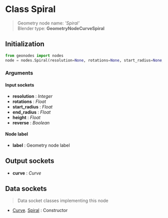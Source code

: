 
# Class Spiral

> Geometry node name: _'Spiral'_<br>Blender type:  **GeometryNodeCurveSpiral**

## Initialization


```python
from geonodes import nodes
node = nodes.Spiral(resolution=None, rotations=None, start_radius=None, end_radius=None, height=None, reverse=None, label=None)
```


### Arguments


#### Input sockets



- **resolution** : _Integer_
- **rotations** : _Float_
- **start_radius** : _Float_
- **end_radius** : _Float_
- **height** : _Float_
- **reverse** : _Boolean_



#### Node label



- **label** : Geometry node label



## Output sockets



- **curve** : _Curve_



## Data sockets

> Data socket classes implementing this node


- [Curve](aaa). [Spiral](bbb) : Constructor


